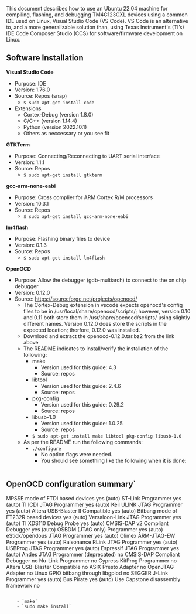 This document describes how to use an Ubuntu 22.04 machine for compiling, flashing, and debugging TM4C123GXL devices using a common IDE used on Linux, Visual Studio Code (VS Code).  VS Code is an alternative to, and a more generalizable solution than, using Texas Instrument's (TI’s) IDE Code Composer Studio (CCS) for software/firmware development on Linux. 

## Software Installation

**Visual Studio Code**
 - Purpose: IDE
 - Version: 1.76.0
 - Source: Repos (snap)
     - `$ sudo apt-get install code`
 - Extensions
    - Cortex-Debug (version 1.8.0)
    - C/C++ (version 1.14.4)
    - Python (version 2022.10.1)
    - Others as neccessary or you see fit

 **GTKTerm**
- Purpose: Connecting/Reconnecting to UART serial interface
- Version: 1.1.1
- Source: Repos
    - `$ sudo apt-get install gtkterm`

**gcc-arm-none-eabi**
- Purpose: Cross complier for ARM Cortex R/M processors
- Version: 10.3.1
- Source: Repos
    - `$ sudo apt-get install gcc-arm-none-eabi`

**lm4flash**
- Purpose: Flashing binary files to device
- Version: 0.1.3
- Source: Repos
    - `$ sudo apt-get install lm4flash`

**OpenOCD**
- Purpose: Allow the debugger (gdb-multiarch) to connect to the on chip debugger
- Version: 0.12.0
- Source: https://sourceforge.net/projects/openocd/
    - The Cortex-Debug extension in vscode expects openocd's config files to be in /usr/local/share/openocd/scripts/; however, version 0.10 and 0.11 both store them in /usr/share/openocd/scripts/ using slightly different names.  Version 0.12.0 does store the scripts in the expected location; therfore, 0.12.0 was installed. 
    - Download and extract the openocd-0.12.0.tar.bz2 from the link above
    - The README indicates to install/verify the installation of the following:
        - make
            - Version used for this guide: 4.3
            - Source: repos
        - libtool
            - Version used for this guide: 2.4.6
            - Source: repos
        - pkg-config
            - Version used for this guide: 0.29.2
            - Source: repos
        - libusb-1.0
            - Version used for this guide: 1.0.25
            - Source: repos
        - `$ sudo apt-get install make libtool pkg-config libusb-1.0`
    - As per the README run the following commands:
        - `./configure`
            - No option flags were needed.
            - You should see something like the following when it is done:
>>>```
OpenOCD configuration summary`
--------------------------------------------------
MPSSE mode of FTDI based devices        yes (auto)
ST-Link Programmer                      yes (auto)
TI ICDI JTAG Programmer                 yes (auto)
Keil ULINK JTAG Programmer              yes (auto)
Altera USB-Blaster II Compatible        yes (auto)
Bitbang mode of FT232R based devices    yes (auto)
Versaloon-Link JTAG Programmer          yes (auto)
TI XDS110 Debug Probe                   yes (auto)
CMSIS-DAP v2 Compliant Debugger         yes (auto)
OSBDM (JTAG only) Programmer            yes (auto)
eStick/opendous JTAG Programmer         yes (auto)
Olimex ARM-JTAG-EW Programmer           yes (auto)
Raisonance RLink JTAG Programmer        yes (auto)
USBProg JTAG Programmer                 yes (auto)
Espressif JTAG Programmer               yes (auto)
Andes JTAG Programmer (deprecated)      no
CMSIS-DAP Compliant Debugger            no
Nu-Link Programmer                      no
Cypress KitProg Programmer              no
Altera USB-Blaster Compatible           no
ASIX Presto Adapter                     no
OpenJTAG Adapter                        no
Linux GPIO bitbang through libgpiod     no
SEGGER J-Link Programmer                yes (auto)
Bus Pirate                              yes (auto)
Use Capstone disassembly framework      no
>>>```
        - `make`
        - `sudo make install`









